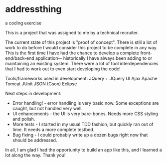 # addressthing
a coding exercise

This is a project that was assigned to me by a technical recruiter.

The current state of this project is "proof of concept".  There is still a lot of work to do before I would consider this project to be complete in any way.  This is the first time I have had the chance to develop a complete front-end/back-end application-- historically I have always been adding to or maintaining an existing system.  There were a lot of tool interdependencies that I had to work out to even start developing the code!

Tools/frameworks used in development:
JQuery + JQuery UI
Ajax
Apache Tomcat
JUnit
JSON (Gson)
Eclipse

Next steps in development:
<ul>
<li>Error handling!  - error handling is very basic now.  Some exceptions are caught, but not handled very well.</li>
<li>UI enhancements - the UI is very bare-bones.  Needs more CSS styling and polish.</li>
<li>More tests - I started in my usual TDD fashion, but quickly ran out of time.  It needs a more complete testbed.</li>
<li>Bug fixing - I could probably write up a dozen bugs right now that should be addressed.</li>
</ul>

In all, I am glad I had the opportunity to build an app like this, and I learned a lot along the way.  Thank you!
